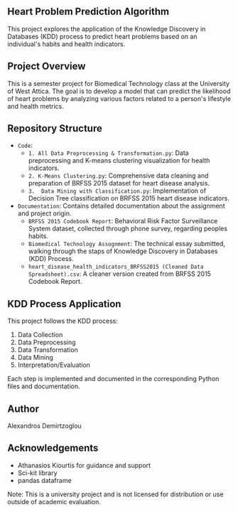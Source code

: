## Heart Problem Prediction Algorithm

This project explores the application of the Knowledge Discovery in Databases (KDD) process to predict heart problems based on an individual's habits and health indicators.

## Project Overview

This is a semester project for Biomedical Technology class at the University of West Attica. 
The goal is to develop a model that can predict the likelihood of heart problems by analyzing various factors related to a person's lifestyle and health metrics.

## Repository Structure

- `Code`: 
  - `1. All Data Preprocessing & Transformation.py`: Data preprocessing and K-means clustering visualization for health indicators.
  - `2. K-Means Clustering.py`: Comprehensive data cleaning and preparation of BRFSS 2015 dataset for heart disease analysis.
  - `3.  Data Mining with Classification.py`: Implementation of Decision Tree classification on BRFSS 2015 heart disease indicators.
- `Documentation`: Contains detailed documentation about the assignment and project origin.
  - `BRFSS 2015 Codebook Report`: Behavioral Risk Factor Surveillance System dataset, collected through phone survey, regarding peoples habits.
  - `Biomedical Technology Assognment`: The technical essay submitted, walking through the staps of Knowledge Discovery in Databases (KDD) Process.
  - `heart_disease_health_indicators_BRFSS2015 (Cleaned Data Spreadsheet).csv`: A cleaner version created from BRFSS 2015 Codebook Report.

## KDD Process Application

This project follows the KDD process:

1. Data Collection
2. Data Preprocessing
3. Data Transformation
4. Data Mining
5. Interpretation/Evaluation

Each step is implemented and documented in the corresponding Python files and documentation.

## Author

Alexandros Demirtzoglou

## Acknowledgements

- Athanasios Kiourtis for guidance and support
- Sci-kit library
- pandas dataframe

Note: This is a university project and is not licensed for distribution or use outside of academic evaluation.
